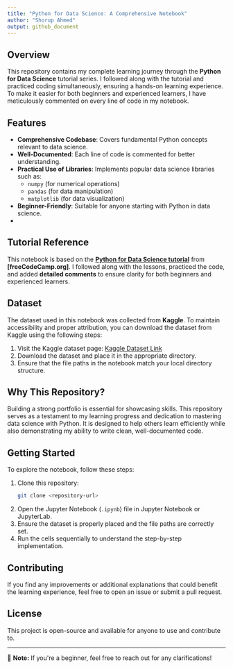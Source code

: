 ```yaml
---
title: "Python for Data Science: A Comprehensive Notebook"
author: "Shorup Ahmed"
output: github_document
---
```


## Overview

This repository contains my complete learning journey through the **Python for Data Science** tutorial series. I followed along with the tutorial and practiced coding simultaneously, ensuring a hands-on learning experience. To make it easier for both beginners and experienced learners, I have meticulously commented on every line of code in my notebook.

## Features
- **Comprehensive Codebase**: Covers fundamental Python concepts relevant to data science.
- **Well-Documented**: Each line of code is commented for better understanding.
- **Practical Use of Libraries**: Implements popular data science libraries such as:
  - `numpy` (for numerical operations)
  - `pandas` (for data manipulation)
  - `matplotlib` (for data visualization)
- **Beginner-Friendly**: Suitable for anyone starting with Python in data science.
- 
## Tutorial Reference
This notebook is based on the **[Python for Data Science tutorial](<https://www.youtube.com/watch?v=LHBE6Q9XlzI>)** from **[freeCodeCamp.org]**. 
I followed along with the lessons, practiced the code, and added **detailed comments** to ensure clarity for both beginners and experienced learners.

## Dataset
The dataset used in this notebook was collected from **Kaggle**. To maintain accessibility and proper attribution, you can download the dataset from Kaggle using the following steps:

1. Visit the Kaggle dataset page: [Kaggle Dataset Link](<https://www.kaggle.com/datasets/imdevskp/corona-virus-report/data>)
2. Download the dataset and place it in the appropriate directory.
3. Ensure that the file paths in the notebook match your local directory structure.

## Why This Repository?
Building a strong portfolio is essential for showcasing skills. This repository serves as a testament to my learning progress and dedication to mastering data science with Python. It is designed to help others learn efficiently while also demonstrating my ability to write clean, well-documented code.

## Getting Started
To explore the notebook, follow these steps:
1. Clone this repository:
   ```bash
   git clone <repository-url>
   ```
2. Open the Jupyter Notebook (`.ipynb`) file in Jupyter Notebook or JupyterLab.
3. Ensure the dataset is properly placed and the file paths are correctly set.
4. Run the cells sequentially to understand the step-by-step implementation.

## Contributing
If you find any improvements or additional explanations that could benefit the learning experience, feel free to open an issue or submit a pull request.

## License
This project is open-source and available for anyone to use and contribute to.

---

📌 **Note:** If you're a beginner, feel free to reach out for any clarifications!
